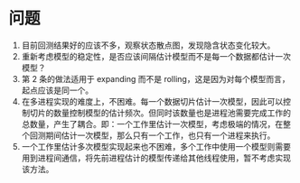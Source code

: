 # 问题

1. 目前回测结果好的应该不多，观察状态散点图，发现隐含状态变化较大。
2. 重新考虑模型的稳定性，是否应该间隔估计模型而不是每一个数据都估计一次模型？
3. 第 2 条的做法适用于 expanding 而不是 rolling，这是因为对每个模型而言，起点应该是同一个。
4. 在多进程实现的难度上，不困难。每一个数据切片估计一次模型，因此可以控制切片的数量控制模型的估计频次。但同时该数量也是进程池需要完成工作的总数量，产生了耦合。即：一个工作里估计一次模型，考虑极端的情况，在整个回测期间估计一次模型，那么只有一个工作，也只有一个进程来执行。
5. 一个工作里估计多次模型实现起来也不困难，多个工作中使用一个模型则需要用到进程间通信，将先前进程估计的模型传递给其他线程使用，暂不考虑实现该方法。
